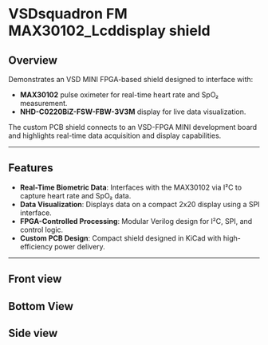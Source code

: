 # VSDsquadron FM MAX30102_Lcddisplay shield

## Overview
Demonstrates an VSD MINI FPGA-based shield designed to interface with:
- **MAX30102** pulse oximeter for real-time heart rate and SpO₂ measurement.
- **NHD-C0220BiZ-FSW-FBW-3V3M**  display for live data visualization.

The custom PCB shield connects to an VSD-FPGA MINI development board and highlights real-time data acquisition and display capabilities.

---

## Features
- **Real-Time Biometric Data**: Interfaces with the MAX30102 via I²C to capture heart rate and SpO₂ data.
- **Data Visualization**: Displays data on a compact 2x20 display using a SPI interface.
- **FPGA-Controlled Processing**: Modular Verilog design for I²C, SPI, and control logic.
- **Custom PCB Design**: Compact shield designed in KiCad with high-efficiency power delivery.

---
Front view 
--


Bottom View
---


Side view
---


